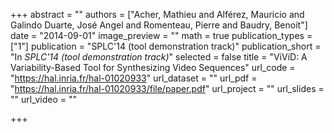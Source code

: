 +++
abstract = ""
authors = ["Acher, Mathieu and Alférez, Mauricio and Galindo Duarte, José Angel and Romenteau, Pierre and Baudry, Benoit"]
date = "2014-09-01"
image_preview = ""
math = true
publication_types = ["1"]
publication = "SPLC'14 (tool demonstration track)"
publication_short = "In *SPLC'14 (tool demonstration track)*"
selected = false
title = "ViViD: A Variability-Based Tool for Synthesizing Video Sequences"
url_code = "https://hal.inria.fr/hal-01020933"
url_dataset = ""
url_pdf = "https://hal.inria.fr/hal-01020933/file/paper.pdf"
url_project = ""
url_slides = ""
url_video = ""

+++
